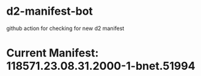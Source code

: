 # d2-manifest-bot
github action for checking for new d2 manifest

# Current Manifest: 118571.23.08.31.2000-1-bnet.51994